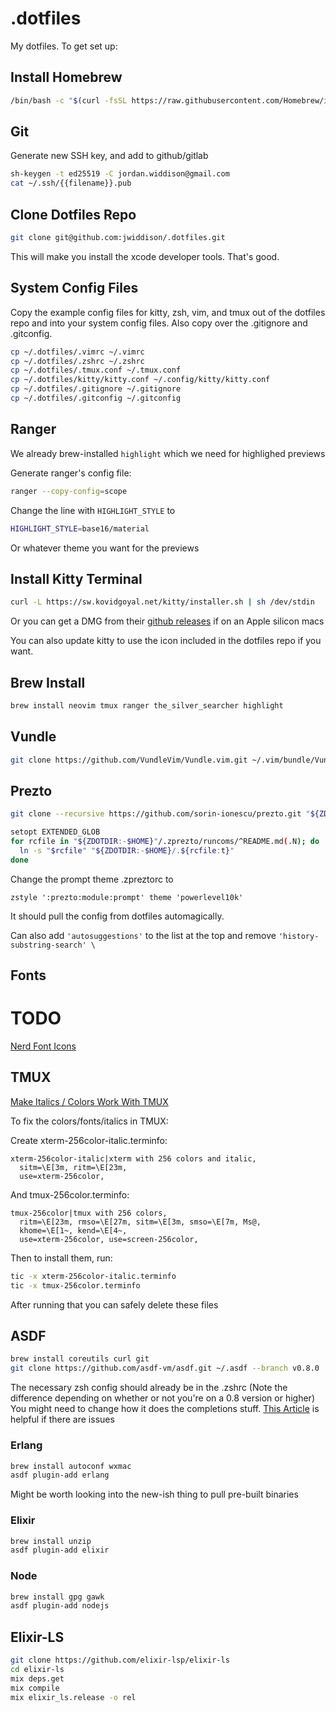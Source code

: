 # .dotfiles

My dotfiles. To get set up:

## Install Homebrew

```sh
/bin/bash -c "$(curl -fsSL https://raw.githubusercontent.com/Homebrew/install/HEAD/install.sh)"
```

## Git

Generate new SSH key, and add to github/gitlab

```sh
sh-keygen -t ed25519 -C jordan.widdison@gmail.com
cat ~/.ssh/{{filename}}.pub
```

## Clone Dotfiles Repo

```sh
git clone git@github.com:jwiddison/.dotfiles.git
```

This will make you install the xcode developer tools. That's good.

## System Config Files

Copy the example config files for kitty, zsh, vim, and tmux out of the
dotfiles repo and into your system config files.
Also copy over the .gitignore and .gitconfig.

```sh
cp ~/.dotfiles/.vimrc ~/.vimrc
cp ~/.dotfiles/.zshrc ~/.zshrc
cp ~/.dotfiles/.tmux.conf ~/.tmux.conf
cp ~/.dotfiles/kitty/kitty.conf ~/.config/kitty/kitty.conf
cp ~/.dotfiles/.gitignore ~/.gitignore
cp ~/.dotfiles/.gitconfig ~/.gitconfig
```

## Ranger

We already brew-installed `highlight` which we need for highlighed previews

Generate ranger's config file:

```sh
ranger --copy-config=scope
```

Change the line with `HIGHLIGHT_STYLE` to

```sh
HIGHLIGHT_STYLE=base16/material
```

Or whatever theme you want for the previews

## Install Kitty Terminal

```sh
curl -L https://sw.kovidgoyal.net/kitty/installer.sh | sh /dev/stdin
```

Or you can get a DMG from their [github releases](https://github.com/kovidgoyal/kitty/releases) if on an Apple silicon macs

You can also update kitty to use the icon included in the dotfiles repo if you want.

## Brew Install

```sh
brew install neovim tmux ranger the_silver_searcher highlight
```

## Vundle

```sh
git clone https://github.com/VundleVim/Vundle.vim.git ~/.vim/bundle/Vundle.vim
```

## Prezto

```sh
git clone --recursive https://github.com/sorin-ionescu/prezto.git "${ZDOTDIR:-$HOME}/.zprezto"

setopt EXTENDED_GLOB
for rcfile in "${ZDOTDIR:-$HOME}"/.zprezto/runcoms/^README.md(.N); do
  ln -s "$rcfile" "${ZDOTDIR:-$HOME}/.${rcfile:t}"
done
```

Change the prompt theme .zpreztorc to
```
zstyle ':prezto:module:prompt' theme 'powerlevel10k'
```

It should pull the config from dotfiles automagically.

Can also add `'autosuggestions'` to the list at the top
and remove `'history-substring-search' \`

## Fonts

# TODO

[Nerd Font Icons](https://www.nerdfonts.com/cheat-sheet)

## TMUX

[Make Italics / Colors Work With TMUX](https://medium.com/@dubistkomisch/how-to-actually-get-italics-and-true-colour-to-work-in-iterm-tmux-vim-9ebe55ebc2be)

To fix the colors/fonts/italics in TMUX:

Create xterm-256color-italic.terminfo:

```
xterm-256color-italic|xterm with 256 colors and italic,
  sitm=\E[3m, ritm=\E[23m,
  use=xterm-256color,
```

And tmux-256color.terminfo:

```
tmux-256color|tmux with 256 colors,
  ritm=\E[23m, rmso=\E[27m, sitm=\E[3m, smso=\E[7m, Ms@,
  khome=\E[1~, kend=\E[4~,
  use=xterm-256color, use=screen-256color,
```

Then to install them, run:

```sh
tic -x xterm-256color-italic.terminfo
tic -x tmux-256color.terminfo
```

After running that you can safely delete these files

## ASDF

```sh
brew install coreutils curl git
git clone https://github.com/asdf-vm/asdf.git ~/.asdf --branch v0.8.0
```

The necessary zsh config should already be in the .zshrc
(Note the difference depending on whether or not you're on a 0.8 version or higher)
You might need to change how it does the completions stuff.
[This Article](https://stackoverflow.com/questions/13762280/zsh-compinit-insecure-directories) is helpful if there are issues

### Erlang

```sh
brew install autoconf wxmac
asdf plugin-add erlang
```

Might be worth looking into the new-ish thing to pull pre-built binaries

### Elixir

```sh
brew install unzip
asdf plugin-add elixir
```

### Node

```sh
brew install gpg gawk
asdf plugin-add nodejs
```

## Elixir-LS

```sh
git clone https://github.com/elixir-lsp/elixir-ls
cd elixir-ls
mix deps.get
mix compile
mix elixir_ls.release -o rel
```
